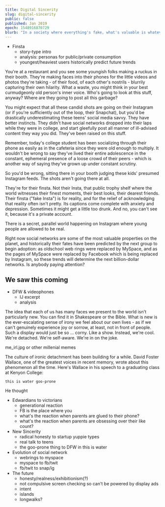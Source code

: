 ```yaml
---
title: Digital Sincerity
slug: digital-sincerity
public: false
published: Jan 2019
epoch: 1548916870729
blurb: "In a society where everything's fake, what's valuable is whatever isn't."
---
```


* Finsta
    - story-type intro
    - analysis: personas for public/private consumption
    - youngest/heaviest users historically predict future trends


You're at a restaurant and you see some youngish folks making a ruckus in their booth. They're making faces into their phones for the little videos and photos they're taking - of their food, of each other's nostrils - blurrily capturing their own hilarity. What a waste, you might think in your best curmudgeonly old person's inner voice. Who's going to look at this stuff, anyway? Where are they going to post all this garbage?

You might expect that all these candid shots are going on their Instagram (or if you're sufficiently out of the loop, their Snapchat), but you'd be drastically underestimating these teens' social media savvy. They have better instincts. They didn't have social networks dropped into their laps while they were in college, and start gleefully post all manner of ill-advised content they way you did. They've been raised on this stuff.

Remember, today's college student has been socializing through their phone as easily as in the cafeteria since they were old enough to multiply. It wouldn't be wrong to say they've lived their entire adolescence in the constant, ephemeral presence of a loose crowd of their peers - which is another way of saying they've grown up under constant scrutiny.

So you'd be wrong, sitting there in your booth judging these kids' presumed Instagram feeds. The shots aren't going there at all.

They're for their finsta. Not their Insta, that public trophy shelf where the world witnesses their finest moments, their best looks, their dearest friends. Their finsta ("fake Insta") is for reality, and for the relief of acknowledging that reality often isn't pretty. Its captions come complete with anxiety and depression. Sometimes it might get a little too drunk. And no, you can't see it, because it's a private account. 

There is a secret, parallel world happening on Instagram where young people are allowed to be real.

Right now social networks are some of the most valuable properties on the planet, and historically their fates have been predicted by the next group to begin adoption: as oldschool web rings were replaced by MySpace, and as the pages of MySpace were replaced by Facebook which is being replaced by Instagram, so these trends will determine the next billion-dollar networks. Is anybody paying attention?

## We saw this coming

* DFW & videophones
    - IJ excerpt
    - analysis

The idea that each of us has many faces we present to the world isn't particularly new. You can find it in Shakespeare or the Bible. What is new is the ever-escalating sense of irony we feel about our own lives - as if we can't genuinely experience joy or sorrow, at least, not in front of people. Such a display would just be so ... corny. Like a show. Instead, we're cool. We're detached. We're self-aware. We're in on the joke.

me_irl.jpg or other millenial memes

The culture of ironic detachment has been building for a while. David Foster Wallace, one of the greatest voices in recent memory, wrote about this phenomenon all the time. Here's Wallace in his speech to a graduating class at Kenyon College:

    this is water goo-prone

He thought

* Edwardians to victorians
    - generational reaction
    - FB is the place where you
    - what's the reaction when parents are glued to their phone?
    - what's the reaction when parents are obsessing over their like count?
* New Sincerity
    - radical honesty to startup yuppie types
    - real talk to teens
    - the goo-prone thing to DFW in this is water
* Evolution of social network
    - webrings to myspace
    - myspace to fb/twit
    - fb/twit to snap/ig
* The future
    - honesty/realness/exhibitionism(?)
    - not compulsive screen checking so can't be powered by display ads
    - intent
    - islands
    - longwalks?

